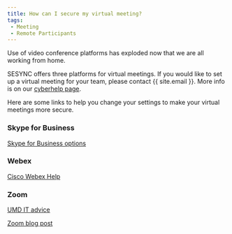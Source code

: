 ```yaml
---
title: How can I secure my virtual meeting?
tags:
 - Meeting
 - Remote Participants
---
```


Use of video conference platforms has exploded now that we are all working from home.  

SESYNC offers three platforms for virtual meetings.  If you would like to set up a virtual meeting for your team, please contact {{ site.email }}.  More info is on our [cyberhelp page](https://cyberhelp.sesync.org/quickstart/procedure-for-having-remote-meeting-participants.html). 

Here are some links to help you change your settings to make your virtual meetings more secure.  

### Skype for Business

[Skype for Business options](https://support.microsoft.com/en-us/office/set-options-for-online-meetings-and-conference-calls-dcd1ca39-0c1f-466c-9573-f04138fef5e2?ui=en-us&rs=en-us&ad=us)

### Webex

[Cisco Webex Help](https://help.webex.com/en-us/8zi8tq/Cisco-Webex-Best-Practices-for-Secure-Meetings-Hosts)

### Zoom 

[UMD IT advice](https://umd.service-now.com/itsupport/?id=kb_article_view&sysparm_article=KB0015411&sys_kb_id=93a8eafadb7384904cb03562399619e4)

[Zoom blog post](https://blog.zoom.us/wordpress/2020/03/20/keep-uninvited-guests-out-of-your-zoom-event/)

